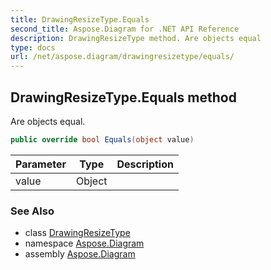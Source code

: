 ```yaml
---
title: DrawingResizeType.Equals
second_title: Aspose.Diagram for .NET API Reference
description: DrawingResizeType method. Are objects equal
type: docs
url: /net/aspose.diagram/drawingresizetype/equals/
---
```

## DrawingResizeType.Equals method

Are objects equal.

```csharp
public override bool Equals(object value)
```

| Parameter | Type | Description |
| --- | --- | --- |
| value | Object |  |

### See Also

* class [DrawingResizeType](../)
* namespace [Aspose.Diagram](../../drawingresizetype/)
* assembly [Aspose.Diagram](../../../)



